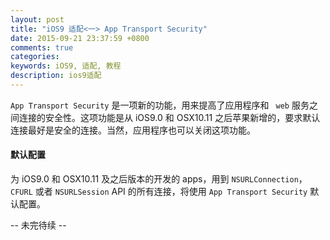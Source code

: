 ```yaml
---
layout: post
title: "iOS9 适配<一> App Transport Security"
date: 2015-09-21 23:37:59 +0800
comments: true
categories: 
keywords: iOS9, 适配, 教程
description: ios9适配
---
```


`App Transport Security` 是一项新的功能，用来提高了应用程序和 ` web` 服务之间连接的安全性。这项功能是从 iOS9.0 和 OSX10.11 之后苹果新增的，要求默认连接最好是安全的连接。当然，应用程序也可以关闭这项功能。

#### 默认配置

为 iOS9.0 和 OSX10.11 及之后版本的开发的 apps，用到 `NSURLConnection`，`CFURL` 或者 `NSURLSession` API 的所有连接，将使用 `App Transport Security` 默认配置。

<!--more-->

-- 未完待续 --


